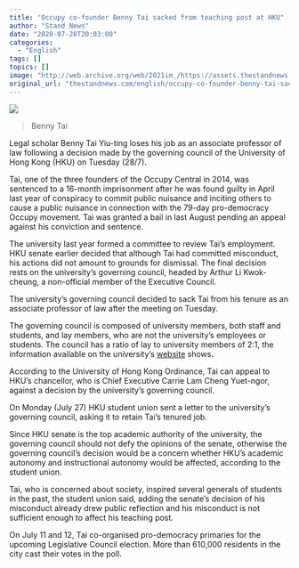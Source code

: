 ```yaml
---
title: "Occupy co-founder Benny Tai sacked from teaching post at HKU"
author: "Stand News"
date: "2020-07-28T20:03:00"
categories:
  - "English"
tags: []
topics: []
image: "http://web.archive.org/web/2021im_/https://assets.thestandnews.com/media/photos/90145947_10163677501880019_7143813434079969280_o20copy_TmkcN_YbCL7Bf.png"
original_url: "thestandnews.com/english/occupy-co-founder-benny-tai-sacked-from-teaching-post-at-hku"
---
```

![](http://web.archive.org/web/2021im_/https://assets.thestandnews.com/media/photos/90145947_10163677501880019_7143813434079969280_o20copy_TmkcN_YbCL7Bf.png)
> Benny Tai

Legal scholar Benny Tai Yiu-ting loses his job as an associate professor of law following a decision made by the governing council of the University of Hong Kong (HKU) on Tuesday (28/7).

Tai, one of the three founders of the Occupy Central in 2014, was sentenced to a 16-month imprisonment after he was found guilty in April last year of conspiracy to commit public nuisance and inciting others to cause a public nuisance in connection with the 79-day pro-democracy Occupy movement. Tai was granted a bail in last August pending an appeal against his conviction and sentence.

The university last year formed a committee to review Tai’s employment. HKU senate earlier decided that although Tai had committed misconduct, his actions did not amount to grounds for dismissal. The final decision rests on the university’s governing council, headed by Arthur Li Kwok-cheung, a non-official member of the Executive Council.

The university’s governing council decided to sack Tai from his tenure as an associate professor of law after the meeting on Tuesday.

The governing council is composed of university members, both staff and students, and lay members, who are not the university’s employees or students. The council has a ratio of lay to university members of 2:1, the information available on the university’s [website](http://web.archive.org/web/20210929050033/http://www.hku.hk/about/governance/governance_structure.html) shows.

According to the University of Hong Kong Ordinance, Tai can appeal to HKU’s chancellor, who is Chief Executive Carrie Lam Cheng Yuet-ngor, against a decision by the university’s governing council.

On Monday (July 27) HKU student union sent a letter to the university’s governing council, asking it to retain Tai’s tenured job.

Since HKU senate is the top academic authority of the university, the governing council should not defy the opinions of the senate, otherwise the governing council’s decision would be a concern whether HKU’s academic autonomy and instructional autonomy would be affected, according to the student union.

Tai, who is concerned about society, inspired several generals of students in the past, the student union said, adding the senate’s decision of his misconduct already drew public reflection and his misconduct is not sufficient enough to affect his teaching post.

On July 11 and 12, Tai co-organised pro-democracy primaries for the upcoming Legislative Council election. More than 610,000 residents in the city cast their votes in the poll.